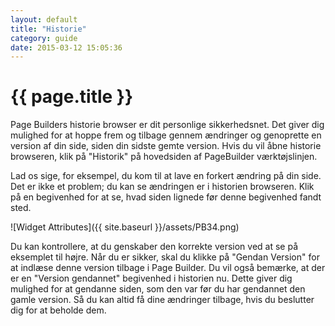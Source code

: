 ```yaml
---
layout: default
title: "Historie"
category: guide
date: 2015-03-12 15:05:36
---
```

# {{ page.title }}

Page Builders historie browser er dit personlige sikkerhedsnet. Det giver dig mulighed for at hoppe frem og tilbage gennem ændringer og genoprette en version af din side, siden din sidste gemte version. Hvis du vil åbne historie browseren, klik på "Historik" på hovedsiden af PageBuilder værktøjslinjen.

Lad os sige, for eksempel, du kom til at lave en forkert ændring på din side. Det er ikke et problem; du kan se ændringen er i historien browseren. Klik på en begivenhed for at se, hvad siden lignede før denne begivenhed fandt sted.

![Widget Attributes]({{ site.baseurl }}/assets/PB34.png)

Du kan kontrollere, at du genskaber den korrekte version ved at se på eksemplet til højre. Når du er sikker, skal du klikke på "Gendan Version" for at indlæse denne version tilbage i Page Builder. Du vil også bemærke, at der er en "Version gendannet" begivenhed i historien nu. Dette giver dig mulighed for at gendanne siden, som den var før du har gendannet den gamle version. Så du kan altid få dine ændringer tilbage, hvis du beslutter dig for at beholde dem.
